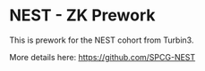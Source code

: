 # NEST - ZK Prework

This is prework for the NEST cohort from Turbin3.

More details here: https://github.com/SPCG-NEST
